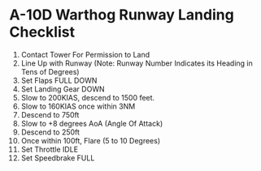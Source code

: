 # A-10D Warthog Runway Landing Checklist

1. Contact Tower For Permission to Land
2. Line Up with Runway (Note: Runway Number Indicates its Heading in Tens of Degrees)
3. Set Flaps FULL DOWN
4. Set Landing Gear DOWN
5. Slow to 200KIAS, descend to 1500 feet.
6. Slow to 160KIAS once within 3NM
7. Descend to 750ft
8. Slow to +8 degrees AoA (Angle Of Attack)
9. Descend to 250ft
10. Once within 100ft, Flare (5 to 10 Degrees)
11. Set Throttle IDLE
12. Set Speedbrake FULL
